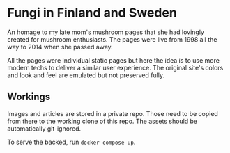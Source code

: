 # Fungi in Finland and Sweden

An homage to my late mom's mushroom pages that she had lovingly created for mushroom enthusiasts.
The pages were live from 1998 all the way to 2014 when she passed away.

All the pages were individual static pages but here the idea is to use more modern techs to deliver
a similar user experience. The original site's colors and look and feel are emulated but not preserved
fully.

## Workings

Images and articles are stored in a private repo. Those need to be copied from there to the working
clone of this repo. The assets should be automatically git-ignored.

To serve the backed, run `docker compose up`.
